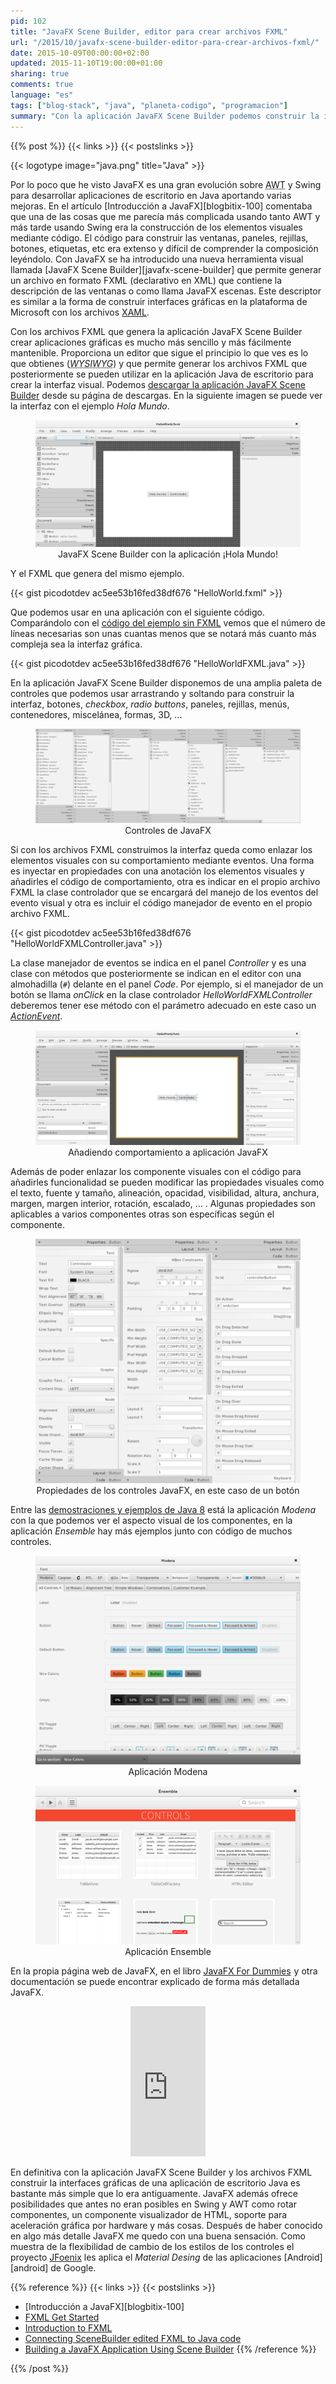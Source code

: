 ```yaml
---
pid: 102
title: "JavaFX Scene Builder, editor para crear archivos FXML"
url: "/2015/10/javafx-scene-builder-editor-para-crear-archivos-fxml/"
date: 2015-10-09T00:00:00+02:00
updated: 2015-11-10T19:00:00+01:00
sharing: true
comments: true
language: "es"
tags: ["blog-stack", "java", "planeta-codigo", "programacion"]
summary: "Con la aplicación JavaFX Scene Builder podemos construir la interfaz gráfica de una aplicación de escritorio Java de forma más sencilla. JavaFX Scene Builder genera archivos descriptores FXML que podemos cargar en la aplicación evitando la tediosa y no sencilla tarea de construir la interfaz gráfica mediante código. En el artículo comento la aplicación JavaFX Scene Builder, como usar los archivos FXML en una aplicación de escritorio, como asociar manejadores de eventos y como cambiar las propiedades de los controles."
---
```


{{% post %}}
{{< links >}}
{{< postslinks >}}

{{< logotype image="java.png" title="Java" >}}

Por lo poco que he visto JavaFX es una gran evolución sobre <abbr title="Abstract Window Toolkit">AWT</abbr> y Swing para desarrollar aplicaciones de escritorio en Java aportando varias mejoras. En el artículo [Introducción a JavaFX][blogbitix-100] comentaba que una de las cosas que me parecía más complicada usando tanto AWT y más tarde usando Swing era la construcción de los elementos visuales mediante código. El código para construir las ventanas, paneles, rejillas, botones, etiquetas, etc era extenso y difícil de comprender la composición leyéndolo. Con JavaFX se ha introducido una nueva herramienta visual llamada [JavaFX Scene Builder][javafx-scene-builder] que permite generar un archivo en formato FXML (declarativo en XML) que contiene la descripción de las ventanas o como llama JavaFX escenas. Este descriptor es similar a la forma de construir interfaces gráficas en la plataforma de Microsoft con los archivos [XAML](https://msdn.microsoft.com/en-us/library/cc295302.aspx).

Con los archivos FXML que genera la aplicación JavaFX Scene Builder crear aplicaciones gráficas es mucho más sencillo y más fácilmente mantenible. Proporciona un editor que sigue el principio lo que ves es lo que obtienes (<abbr title="What You See Is What You Get">_WYSIWYG_</abbr>) y que permite generar los archivos FXML que posteriormente se pueden utilizar en la aplicación Java de escritorio para crear la interfaz visual. Podemos [descargar la aplicación JavaFX Scene Builder](http://www.oracle.com/technetwork/java/javase/downloads/javafxscenebuilder-1x-archive-2199384.html) desde su página de descargas. En la siguiente imagen se puede ver la interfaz con el ejemplo _Hola Mundo_.

<div class="media" style="text-align: center;">
    <figure>
        <a href="assets/images/custom/posts/102/javafx-scene-builder.png" title="JavaFX Scene Builder con la aplicación ¡Hola Mundo!" data-gallery><img src="assets/images/custom/posts/102/javafx-scene-builder-thumb.png"></a>
        <figcaption>JavaFX Scene Builder con la aplicación ¡Hola Mundo!</figcaption>
    </figure>
</div>

Y el FXML que genera del mismo ejemplo.

{{< gist picodotdev ac5ee53b16fed38df676 "HelloWorld.fxml" >}}

Que podemos usar en una aplicación con el siguiente código. Comparándolo con el [código del ejemplo sin FXML](https://github.com/picodotdev/blog-ejemplos/blob/master/HolaMundoJavaFX/src/main/java/io/github/picodotdev/javafx/HelloWorld.java) vemos que el número de líneas necesarias son unas cuantas menos que se notará más cuanto más compleja sea la interfaz gráfica.

{{< gist picodotdev ac5ee53b16fed38df676 "HelloWorldFXML.java" >}}

En la aplicación JavaFX Scene Builder disponemos de una amplia paleta de controles que podemos usar arrastrando y soltando para construir la interfaz, botones, _checkbox_, _radio buttons_, paneles, rejillas, menús, contenedores, miscelánea, formas, 3D, ...

<div class="media" style="text-align: center;">
    <figure>
        <a href="assets/images/custom/posts/102/controles-javafx-scene-builder.png" title="Controles de JavaFX" data-gallery><img src="assets/images/custom/posts/102/controles-javafx-scene-builder-thumb.png"></a>
        <figcaption>Controles de JavaFX</figcaption>
    </figure>
</div>

Si con los archivos FXML construimos la interfaz queda como enlazar los elementos visuales con su comportamiento mediante eventos. Una forma es inyectar en propiedades con una anotación los elementos visuales y añadirles el código de comportamiento, otra es indicar en el propio archivo FXML la clase controlador que se encargará del manejo de los eventos del evento visual y otra es incluir el código manejador de evento en el propio archivo FXML.

{{< gist picodotdev ac5ee53b16fed38df676 "HelloWorldFXMLController.java" >}}

La clase manejador de eventos se indica en el panel _Controller_ y es una clase con métodos que posteriormente se indican en el editor con una almohadilla (<code>#</code>) delante en el panel _Code_. Por ejemplo, si el manejador de un botón se llama _onClick_ en la clase controlador _HelloWorldFXMLController_ deberemos tener ese método con el parámetro adecuado en este caso un [_ActionEvent_](https://docs.oracle.com/javase/8/javafx/api/javafx/event/ActionEvent.html).

<div class="media" style="text-align: center;">
    <figure>
        <a href="assets/images/custom/posts/102/javafx-scene-builder-controller.png" title="Añadiendo comportamiento a aplicación JavaFX" data-gallery><img src="assets/images/custom/posts/102/javafx-scene-builder-controller-thumb.png"></a>
        <figcaption>Añadiendo comportamiento a aplicación JavaFX</figcaption>
    </figure>
</div>

Además de poder enlazar los componente visuales con el código para añadirles funcionalidad se pueden modificar las propiedades visuales como el texto, fuente y tamaño, alineación, opacidad, visibilidad, altura, anchura, margen, margen interior, rotación, escalado, ... . Algunas propiedades son aplicables a varios componentes otras son específicas según el componente.

<div class="media" style="text-align: center;">
    <figure>
        <a href="assets/images/custom/posts/102/propiedades-javafx-scene-builder.png" title="Propiedades de los controles JavaFX" data-gallery><img src="assets/images/custom/posts/102/propiedades-javafx-scene-builder-thumb.png"></a>
        <figcaption>Propiedades de los controles JavaFX, en este caso de un botón</figcaption>
    </figure>
</div>

Entre las [demostraciones y ejemplos de Java 8](http://www.oracle.com/technetwork/java/javase/downloads/index.html) está la aplicación _Modena_ con la que podemos ver el aspecto visual de los componentes, en la aplicación _Ensemble_ hay más ejemplos junto con código de muchos controles.

<div class="media" style="text-align: center;">
    <figure>
        <a href="assets/images/custom/posts/102/modena.png" title="Aplicación Modena" data-gallery><img src="assets/images/custom/posts/102/modena-thumb.png"></a>
        <figcaption>Aplicación Modena</figcaption>
    </figure>
    <figure>
        <a href="assets/images/custom/posts/102/ensemble.png" title="Aplicación Ensemble" data-gallery><img src="assets/images/custom/posts/102/ensemble-thumb.png"></a>
        <figcaption>Aplicación Ensemble</figcaption>
    </figure>
</div>

En la propia página web de JavaFX, en el libro <a href="http://www.amazon.es/gp/product/1118385349/ref=as_li_ss_tl?ie=UTF8&camp=3626&creative=24822&creativeASIN=1118385349&linkCode=as2&tag=blobit-21">JavaFX For Dummies</a><img src="https://ir-es.amazon-adsystem.com/e/ir?t=blobit-21&l=as2&o=30&a=1118385349" width="1" height="1" border="0" alt="" style="border:none !important; margin:0px !important;" /> y otra documentación se puede encontrar explicado de forma más detallada JavaFX.

<div class="media-amazon" style="text-align: center;">
    <iframe src="https://rcm-eu.amazon-adsystem.com/e/cm?lt1=_blank&bc1=000000&IS2=1&bg1=FFFFFF&fc1=000000&lc1=0000FF&t=blobit-21&o=30&p=8&l=as4&m=amazon&f=ifr&ref=ss_til&asins=1118385349&internal=1" style="width:120px;height:240px;" scrolling="no" marginwidth="0" marginheight="0" frameborder="0"></iframe>
</div>

En definitiva con la aplicación JavaFX Scene Builder y los archivos FXML construir la interfaces gráficas de una aplicación de escritorio Java es bastante más simple que lo era antiguamente. JavaFX además ofrece posibilidades que antes no eran posibles en Swing y AWT como rotar componentes, un componente visualizador de HTML, soporte para aceleración gráfica por hardware y más cosas. Después de haber conocido en algo más detalle JavaFX me quedo con una buena sensación. Como muestra de la flexibilidad de cambio de los estilos de los controles el proyecto [JFoenix](http://www.jfoenix.com/) les aplica el _Material Desing_ de las aplicaciones [Android][android] de Google.

{{% reference %}}
{{< links >}}
{{< postslinks >}}
* [Introducción a JavaFX][blogbitix-100]
* [FXML Get Started](http://docs.oracle.com/javafx/2/fxml_get_started/jfxpub-fxml_get_started.htm)
* [Introduction to FXML](http://docs.oracle.com/javafx/2/api/javafx/fxml/doc-files/introduction_to_fxml.html)
* [Connecting SceneBuilder edited FXML to Java code](https://blogs.oracle.com/jmxetc/entry/connecting_scenebuilder_edited_fxml_to)
* [Building a JavaFX Application Using Scene Builder](http://docs.oracle.com/javase/8/scene-builder-2/get-started-tutorial/jfxsb-get_started.htm#JSBGS101)
{{% /reference %}}

{{% /post %}}
